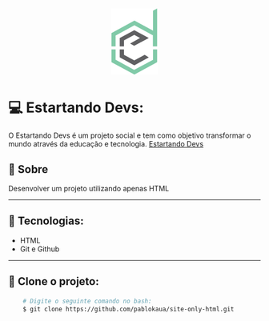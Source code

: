 <h1 align="center">
    <img src="img/logo.png">
</h1>

# 💻 Estartando Devs:
O Estartando Devs é um projeto social e tem como objetivo transformar o mundo através da educação e tecnologia.
[Estartando Devs](https://www.estartandodevs.com.br/)



## 📜 Sobre
Desenvolver um projeto utilizando apenas HTML

---

## 🚀 Tecnologias:
* HTML
* Git e Github

---

## 👥 Clone o projeto:
```bash
    # Digite o seguinte comando no bash:
    $ git clone https://github.com/pablokaua/site-only-html.git
```